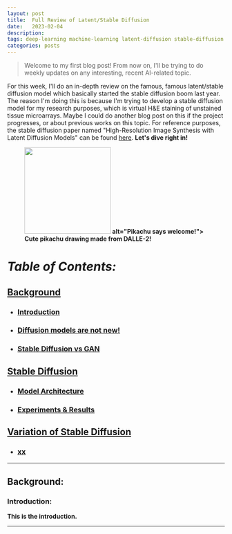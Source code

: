 ```yaml
---
layout: post
title:  Full Review of Latent/Stable Diffusion
date:   2023-02-04
description: 
tags: deep-learning machine-learning latent-diffusion stable-diffusion generative-models
categories: posts
---
```

<blockquote>
    Welcome to my first blog post! From now on, I'll be trying to do weekly updates on any interesting, recent AI-related topic.
</blockquote>

For this week, I'll do an in-depth review on the famous, famous latent/stable diffusion model which basically started the stable diffusion boom last year. 
The reason I'm doing this is because I'm trying to develop a stable diffusion model for my research purposes, which is virtual H&E staining of unstained tissue microarrays. 
Maybe I could do another blog post on this if the project progresses, or about previous works on this topic. For reference purposes, the stable diffusion paper named "High-Resolution Image Synthesis with Latent Diffusion Models" can be found [here](https://arxiv.org/pdf/2112.10752.pdf).
<strong> Let's dive right in!


<figure>
    <img src="chokevin8.github.io/assets/img/welcome-pikachu.png" width="200" height="200">
         alt="Pikachu says welcome!">
    <figcaption>Cute pikachu drawing made from DALLE-2!</figcaption>
</figure>

# *Table of Contents:* 
## [Background](#background)
- ###  [Introduction](#introduction)
- ###  [Diffusion models are not new!](#diffusion-models-not-new)
- ### [Stable Diffusion vs GAN](#stable-diffusion-vs-gan)

## [Stable Diffusion](#stable-diffusion)
- ### [Model Architecture](#model-architecture)
- ### [Experiments & Results](#experiment-results)
## [Variation of Stable Diffusion](#variation-stable-diffusion)
- ### [xx](#xx)

---
<a id="background"></a>
## Background:
<a id="introduction"></a>
### Introduction:
This is the introduction.
<hr>



